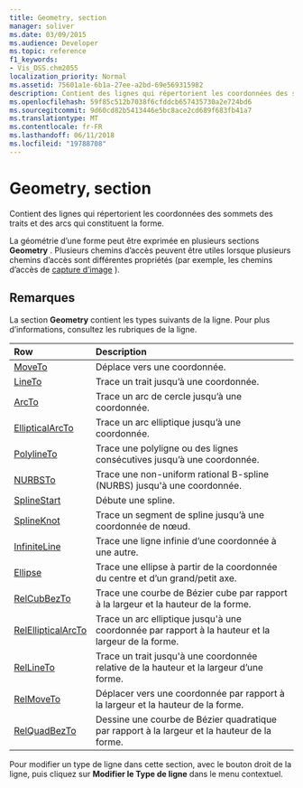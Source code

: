 ```yaml
---
title: Geometry, section
manager: soliver
ms.date: 03/09/2015
ms.audience: Developer
ms.topic: reference
f1_keywords:
- Vis_DSS.chm2055
localization_priority: Normal
ms.assetid: 75601a1e-6b1a-27ee-a2bd-69e569315982
description: Contient des lignes qui répertorient les coordonnées des sommets des traits et des arcs qui constituent la forme.
ms.openlocfilehash: 59f85c512b7038f6cfddcb657435730a2e724bd6
ms.sourcegitcommit: 9d60cd82b5413446e5bc8ace2cd689f683fb41a7
ms.translationtype: MT
ms.contentlocale: fr-FR
ms.lasthandoff: 06/11/2018
ms.locfileid: "19788708"
---
```

# <a name="geometry-section"></a>Geometry, section

Contient des lignes qui répertorient les coordonnées des sommets des traits et des arcs qui constituent la forme. 
  
La géométrie d’une forme peut être exprimée en plusieurs sections **Geometry** . Plusieurs chemins d’accès peuvent être utiles lorsque plusieurs chemins d’accès sont différentes propriétés (par exemple, les chemins d’accès de [capture d’image](clippingpath-cell-foreign-image-info-section.md) ). 
  
## <a name="remarks"></a>Remarques

La section **Geometry** contient les types suivants de la ligne. Pour plus d’informations, consultez les rubriques de la ligne. 
  
|**Row**|**Description**|
|:-----|:-----|
|[MoveTo](moveto-row-geometry-section.md) <br/> |Déplace vers une coordonnée.  <br/> |
|[LineTo](lineto-row-geometry-section.md) <br/> |Trace un trait jusqu’à une coordonnée.  <br/> |
|[ArcTo](arcto-row-geometry-section.md) <br/> |Trace un arc de cercle jusqu’à une coordonnée.  <br/> |
|[EllipticalArcTo](ellipticalarcto-row-geometry-section.md) <br/> |Trace un arc elliptique jusqu’à une coordonnée.  <br/> |
|[PolylineTo](polylineto-row-geometry-section.md) <br/> |Trace une polyligne ou des lignes consécutives jusqu’à une coordonnée.  <br/> |
|[NURBSTo](nurbsto-row-geometry-section.md) <br/> |Trace une non-uniform rational B-spline (NURBS) jusqu'à une coordonnée.  <br/> |
|[SplineStart](splinestart-row-geometry-section.md) <br/> |Débute une spline.  <br/> |
|[SplineKnot](splineknot-row-geometry-section.md) <br/> |Trace un segment de spline jusqu’à une coordonnée de nœud.  <br/> |
|[InfiniteLine](infiniteline-row-geometry-section.md) <br/> |Trace une ligne infinie d’une coordonnée à une autre.  <br/> |
|[Ellipse](ellipse-row-geometry-section.md) <br/> |Trace une ellipse à partir de la coordonnée du centre et d’un grand/petit axe.  <br/> |
|[RelCubBezTo](relcubbezto-row-geometry-section.md) <br/> |Trace une courbe de Bézier cube par rapport à la largeur et la hauteur de la forme.  <br/> |
|[RelEllipticalArcTo](relellipticalarcto-row-geometry-section.md) <br/> |Trace un arc elliptique jusqu'à une coordonnée par rapport à la hauteur et la largeur de la forme.  <br/> |
|[RelLineTo](rellineto-row-geometry-section.md) <br/> |Trace un trait jusqu'à une coordonnée relative de la hauteur et la largeur d’une forme.  <br/> |
|[RelMoveTo](relmoveto-row-geometry-section.md) <br/> |Déplacer vers une coordonnée par rapport à la largeur et la hauteur de la forme.  <br/> |
|[RelQuadBezTo](relquadbezto-row-geometry-section.md) <br/> |Dessine une courbe de Bézier quadratique par rapport à la largeur et la hauteur de la forme.  <br/> |
   
Pour modifier un type de ligne dans cette section, avec le bouton droit de la ligne, puis cliquez sur **Modifier le Type de ligne** dans le menu contextuel. 
  

